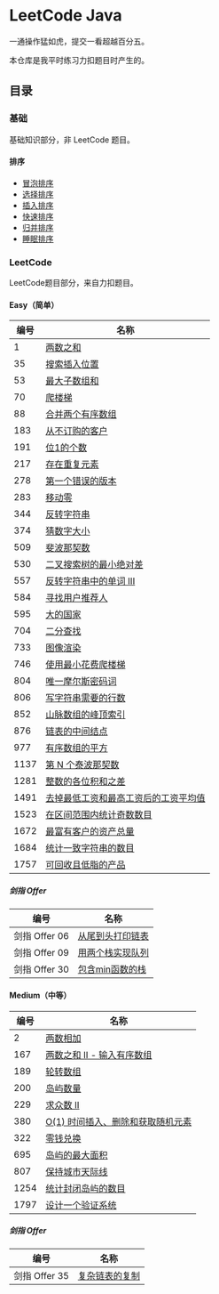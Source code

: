 # LeetCode Java

一通操作猛如虎，提交一看超越百分五。

本仓库是我平时练习力扣题目时产生的。

## 目录

### 基础

基础知识部分，非 LeetCode 题目。

#### 排序

* [冒泡排序](src/main/java/net/renfei/base/Sort.java)
* [选择排序](src/main/java/net/renfei/base/Sort.java)
* [插入排序](src/main/java/net/renfei/base/Sort.java)
* [快速排序](src/main/java/net/renfei/base/Sort.java)
* [归并排序](src/main/java/net/renfei/base/Sort.java)
* [睡眠排序](src/main/java/net/renfei/base/Sort.java)

### LeetCode

LeetCode题目部分，来自力扣题目。

#### Easy（简单）

| 编号   | 名称 |
|------|----|
| 1    | [两数之和](src/main/java/net/renfei/leetcode/easy/TwoSum.java) |
| 35   | [搜索插入位置](src/main/java/net/renfei/leetcode/easy/SearchInsertPosition.java) |
| 53   | [最大子数组和](src/main/java/net/renfei/leetcode/easy/MaximumSubarray.java) |
| 70   | [爬楼梯](src/main/java/net/renfei/leetcode/easy/ClimbingStairs.java) |
| 88   | [合并两个有序数组](src/main/java/net/renfei/leetcode/easy/MergeSortedArray.java) |
| 183  | [从不订购的客户](src/main/java/net/renfei/leetcode/easy/CustomersWhoNeverOrder.sql) |
| 191  | [位1的个数](src/main/java/net/renfei/leetcode/easy/NumberOf1Bits.java) |
| 217  | [存在重复元素](src/main/java/net/renfei/leetcode/easy/ContainsDuplicate.java) |
| 278  | [第一个错误的版本](src/main/java/net/renfei/leetcode/easy/FirstBadVersion.java) |
| 283  | [移动零](src/main/java/net/renfei/leetcode/easy/MoveZeroes.java) |
| 344  | [反转字符串](src/main/java/net/renfei/leetcode/easy/ReverseString.java) |
| 374  | [猜数字大小](src/main/java/net/renfei/leetcode/easy/GuessNumberHigherOrLower.java) |
| 509  | [斐波那契数](src/main/java/net/renfei/leetcode/easy/FibonacciNumber.java) |
| 530  | [二叉搜索树的最小绝对差](src/main/java/net/renfei/leetcode/easy/MinimumAbsoluteDifferenceInBst.java) |
| 557  | [反转字符串中的单词 III](src/main/java/net/renfei/leetcode/easy/ReverseWordsInAStringIII.java) |
| 584  | [寻找用户推荐人](src/main/java/net/renfei/leetcode/easy/FindCustomerReferee.sql) |
| 595  | [大的国家](src/main/java/net/renfei/leetcode/easy/BigCountries.sql) |
| 704  | [二分查找](src/main/java/net/renfei/leetcode/easy/BinarySearch.java) |
| 733  | [图像渲染](src/main/java/net/renfei/leetcode/easy/FloodFill.java) |
| 746  | [使用最小花费爬楼梯](src/main/java/net/renfei/leetcode/easy/MinCostClimbingStairs.java) |
| 804  | [唯一摩尔斯密码词](src/main/java/net/renfei/leetcode/easy/UniqueMorseCodeWords.java) |
| 806  | [写字符串需要的行数](src/main/java/net/renfei/leetcode/easy/NumberOfLinesToWriteString.java) |
| 852  | [山脉数组的峰顶索引](src/main/java/net/renfei/leetcode/easy/PeakIndexInAMountainArray.java) |
| 876  | [链表的中间结点](src/main/java/net/renfei/leetcode/easy/MiddleOfTheLinkedList.java) |
| 977  | [有序数组的平方](src/main/java/net/renfei/leetcode/easy/SquaresOfASortedArray.java) |
| 1137 | [第 N 个泰波那契数](src/main/java/net/renfei/leetcode/easy/NthTribonacciNumber.java) |
| 1281 | [整数的各位积和之差](src/main/java/net/renfei/leetcode/easy/SubtractTheProductAndSumOfDigitsOfAnInteger.java) |
| 1491 | [去掉最低工资和最高工资后的工资平均值](src/main/java/net/renfei/leetcode/easy/AverageSalaryExcludingTheMinimumAndMaximumSalary.java) |
| 1523 | [在区间范围内统计奇数数目](src/main/java/net/renfei/leetcode/easy/CountOddNumbersInAnIntervalRange.java) |
| 1672 | [最富有客户的资产总量](src/main/java/net/renfei/leetcode/easy/RichestCustomerWealth.java) |
| 1684 | [统计一致字符串的数目](src/main/java/net/renfei/leetcode/easy/CountTheNumberOfConsistentStrings.java) |
| 1757 | [可回收且低脂的产品](src/main/java/net/renfei/leetcode/easy/RecyclableAndLowFatProducts.sql) |

##### 剑指 Offer

| 编号           | 名称 |
|--------------|----|
| 剑指 Offer  06 | [从尾到头打印链表](src/main/java/net/renfei/leetcode/easy/jianzhioffer/CongWeiDaoTouDaYinLianBiaoLcof.java) |
| 剑指 Offer  09 | [用两个栈实现队列](src/main/java/net/renfei/leetcode/easy/jianzhioffer/YongLiangGeZhanShiXianDuiLieLcof.java) |
| 剑指 Offer  30 | [包含min函数的栈](src/main/java/net/renfei/leetcode/easy/jianzhioffer/BaoHanMinhanShuDeZhanLcof.java) |

#### Medium（中等）

| 编号   | 名称 |
|------|----|
| 2    | [两数相加](src/main/java/net/renfei/leetcode/medium/AddTwoNumbers.java) |
| 167  | [两数之和 II - 输入有序数组](src/main/java/net/renfei/leetcode/medium/TwoSumIIinputArrayIsSorted.java) |
| 189  | [轮转数组](src/main/java/net/renfei/leetcode/medium/RotateArray.java) |
| 200  | [岛屿数量](src/main/java/net/renfei/leetcode/medium/NumberOfIslands.java) |
| 229  | [求众数 II](src/main/java/net/renfei/leetcode/medium/MajorityElementII.java) |
| 380  | [O(1) 时间插入、删除和获取随机元素](src/main/java/net/renfei/leetcode/medium/InsertDeleteGetrandomO1.java) |
| 322  | [零钱兑换](src/main/java/net/renfei/leetcode/medium/CoinChange.java) |
| 695  | [岛屿的最大面积](src/main/java/net/renfei/leetcode/medium/MaxAreaOfIsland.java) |
| 807  | [保持城市天际线](src/main/java/net/renfei/leetcode/medium/MaxIncreaseKeepingSkyline.java) |
| 1254 | [统计封闭岛屿的数目](src/main/java/net/renfei/leetcode/medium/NumberOfClosedIslands.java) |
| 1797 | [设计一个验证系统](src/main/java/net/renfei/leetcode/medium/AuthenticationManager.java) |

##### 剑指 Offer

| 编号           | 名称 |
|--------------|----|
| 剑指 Offer  35 | [复杂链表的复制](src/main/java/net/renfei/leetcode/medium/jianzhioffer/FuZaLianBiaoDeFuZhiLcof.java) |
